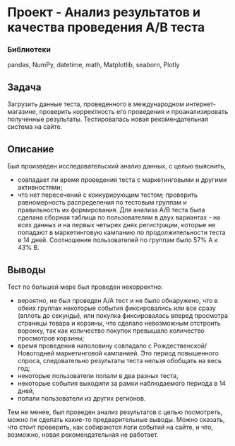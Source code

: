 # Проект - Анализ результатов и качества проведения А/В теста

### Библиотеки
pandas, NumPy, datetime, math, Matplotlib, seaborn, Plotly

## Задача
Загрузить данные теста, проведенного в международном интернет-магазине, проверить корректность его проведения и проанализировать полученные результаты.
 Тестировалась новая рекомендательная система на сайте. 

## Описание
Был произведен исследовательский анализ данных, с целью выяснить,
- совпадает ли время проведения теста с маркетинговыми и другими активностями;
- что нет пересечений с конкурирующим тестом; проверить равномерность распределения по тестовым группам и правильность их формирования.
Для анализа А/В теста была сделана сборная таблица по пользователям в двух вариантах - на всех данных и на первых четырех днях регистрации, которые не попадают в маркетинговую кампанию по продолжительности теста в 14 дней. Соотношение пользователей по группам было 57% А к 43% В.


## Выводы
Тест по большей мере был проведен некорректно:
- вероятно, не был проведен А/А тест и не было обнаружено, что в обеих группах некоторые события фиксировались или все сразу (вплоть до секунды), или покупка фиксировалась вперед просмотра страницы товара и корзины, что сделало невозможным отстроить воронку, так как количество покупок превышало количество просмотров корзины; 
- время проведения наполовину совпадало с Рождественской/ Новогодней маркетинговой кампанией. Это период повышенного спроса, следовательно результаты теста нельзя обобщать на весь год;
- некоторые пользователи попали в два разных теста,
- некоторые события выходили за рамки наблюдаемого периода в 14 дней, 
- попали пользователи из других регионов.

Тем не менее, был проведен анализ результатов с целью посмотреть, можно ли сделать какие-то предварительные выводы. Можно сказать, что стоит проверить, как собираются логи событий на сайте, и что, возможно, новая рекомендательная не работает.
